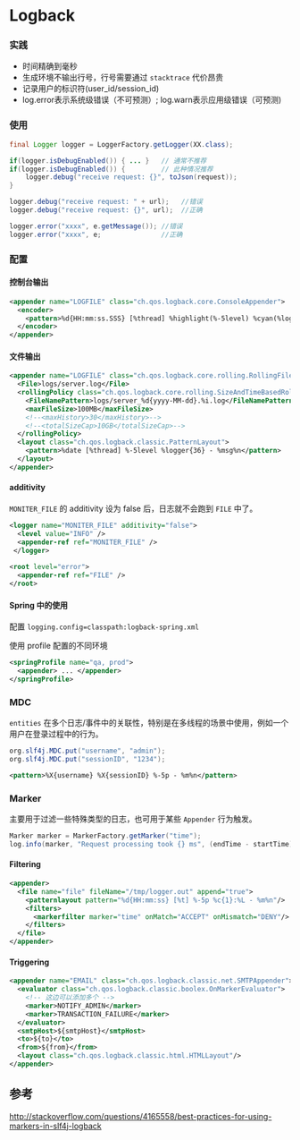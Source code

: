 # Logback

### 实践

- 时间精确到毫秒
- 生成环境不输出行号，行号需要通过 `stacktrace` 代价昂贵
- 记录用户的标识符(user_id/session_id)
- log.error表示系统级错误（不可预测）; log.warn表示应用级错误（可预测)

### 使用

```java
final Logger logger = LoggerFactory.getLogger(XX.class);

if(logger.isDebugEnabled()) { ... }   // 通常不推荐
if(logger.isDebugEnabled()) {         // 此种情况推荐
    logger.debug("receive request: {}", toJson(request)); 
}

logger.debug("receive request: " + url);   //错误
logger.debug("receive request: {}", url);  //正确

logger.error("xxxx", e.getMessage()); //错误
logger.error("xxxx", e;               //正确
```

### 配置

#### 控制台输出

```xml
<appender name="LOGFILE" class="ch.qos.logback.core.ConsoleAppender">
  <encoder>
    <pattern>%d{HH:mm:ss.SSS} [%thread] %highlight(%-5level) %cyan(%logger{36}):%line - %msg%n</pattern>
  </encoder>
</appender>
```

#### 文件输出

```xml
<appender name="LOGFILE" class="ch.qos.logback.core.rolling.RollingFileAppender">
  <File>logs/server.log</File>
  <rollingPolicy class="ch.qos.logback.core.rolling.SizeAndTimeBasedRollingPolicy">
    <FileNamePattern>logs/server_%d{yyyy-MM-dd}.%i.log</FileNamePattern>
    <maxFileSize>100MB</maxFileSize>
    <!--<maxHistory>30</maxHistory>-->
    <!--<totalSizeCap>10GB</totalSizeCap>-->
  </rollingPolicy>
  <layout class="ch.qos.logback.classic.PatternLayout">
    <pattern>%date [%thread] %-5level %logger{36} - %msg%n</pattern>
  </layout>
</appender>
```

#### additivity

`MONITER_FILE` 的 additivity 设为 false 后，日志就不会跑到 `FILE` 中了。

```xml
<logger name="MONITER_FILE" additivity="false">
  <level value="INFO" />
  <appender-ref ref="MONITER_FILE" />
 </logger>
 
<root level="error">
  <appender-ref ref="FILE" />
</root>
```



#### Spring 中的使用

配置 `logging.config=classpath:logback-spring.xml`

使用 profile 配置的不同环境

```xml
<springProfile name="qa, prod">
  <appender> ... </appender>
</springProfile>
```



### MDC

`entities` 在多个日志/事件中的关联性，特别是在多线程的场景中使用，例如一个用户在登录过程中的行为。

```java
org.slf4j.MDC.put("username", "admin");
org.slf4j.MDC.put("sessionID", "1234");
```

```xml
<pattern>%X{username} %X{sessionID} %-5p - %m%n</pattern>
```

### Marker

主要用于过滤一些特殊类型的日志，也可用于某些 `Appender` 行为触发。

```java
Marker marker = MarkerFactory.getMarker("time");
log.info(marker, "Request processing took {} ms", (endTime - startTime)/1e6);
```

#### Filtering

```xml
<appender>
  <file name="file" fileName="/tmp/logger.out" append="true">
    <patternlayout pattern="%d{HH:mm:ss} [%t] %-5p %c{1}:%L - %m%n"/>
    <filters>
      <markerfilter marker="time" onMatch="ACCEPT" onMismatch="DENY"/>
    </filters>
  </file>
</appender>
```

#### Triggering

```xml
<appender name="EMAIL" class="ch.qos.logback.classic.net.SMTPAppender">
  <evaluator class="ch.qos.logback.classic.boolex.OnMarkerEvaluator">
    <!-- 这边可以添加多个 -->
    <marker>NOTIFY_ADMIN</marker>
    <marker>TRANSACTION_FAILURE</marker>
  </evaluator>
  <smtpHost>${smtpHost}</smtpHost>
  <to>${to}</to>
  <from>${from}</from>
  <layout class="ch.qos.logback.classic.html.HTMLLayout"/>
</appender>
```



## 参考

http://stackoverflow.com/questions/4165558/best-practices-for-using-markers-in-slf4j-logback